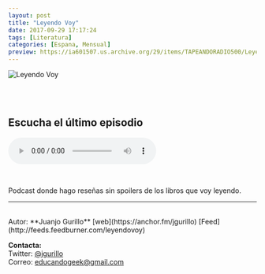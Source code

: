 ```yaml
---
layout: post
title: "Leyendo Voy"
date: 2017-09-29 17:17:24
tags: [Literatura]
categories: [Espana, Mensual]
preview: https://ia601507.us.archive.org/29/items/TAPEANDORADIO500/LeyendoVoy300-JuanjoGurillo.jpg
---
```


![Leyendo Voy](https://ia601507.us.archive.org/29/items/TAPEANDORADIO500/LeyendoVoy500-JuanjoGurillo.jpg)

<br/>
<br/>

## Escucha el último episodio

<!--reproductor-feed=http://feeds.feedburner.com/leyendovoy-->
<!--reproductor-start-->
<audio id="audio" preload="auto" controls="" src="https://anchor.fm/s/104e31c/podcast/play/509578/https%3A%2F%2Fs3-us-west-2.amazonaws.com%2Fanchor-audio-bank%2Fstaging%2F2018-4-5%2FA009-Eleanor-Oliphant-se-encue-c43897366bd05.m4a"></audio>
<!--reproductor-end-->

<br>

Podcast donde hago reseñas sin spoilers de los libros que voy leyendo.

_ _ _

<br>
Autor: **Juanjo Gurillo**  
[web](https://anchor.fm/jgurillo)  
[Feed](http://feeds.feedburner.com/leyendovoy)  


**Contacta:**  
Twitter: [@jgurillo](https://twitter.com/jgurillo)  
Correo: [educandogeek@gmail.com](mailto:educandogeek@gmail.com)  

